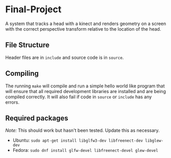 # Final-Project
A system that tracks a head with a kinect and renders geometry on a screen with the correct perspective transform relative to the location of the head.

## File Structure
Header files are in `include` and source code is in `source`.

## Compiling
The running `make` will compile and run a simple hello world like program that will ensure that all required development libraries are installed and are being compiled correctly. It will also fail if code in `source` or `include` has any errors.

## Required packages
*Note:* This should work but hasn't been tested. Update this as necessary.

* Ubuntu: `sudo apt-get install libglfw3-dev libfreenect-dev libglew-dev`
* Fedora: `sudo dnf install glfw-devel libfreenect-devel glew-devel`
